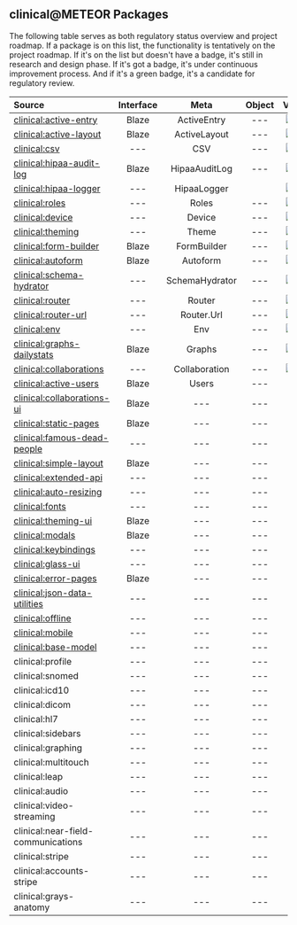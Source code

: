 ## clinical@METEOR Packages

The following table serves as both regulatory status overview and project roadmap.  If a package is on this list, the functionality is tentatively on the project roadmap.  If it's on the list but doesn't have a badge, it's still in research and design phase.  If it's got a badge, it's under continuous improvement process.  And if it's a green badge, it's a candidate for regulatory review.  

| Source   | Interface | Meta | Object | Verification | Validation  |
|:------------ | :-----------: |  :-------: | :--------: | :--------: | ------------- |
[clinical:active-entry](https://github.com/clinical-meteor/active-entry)| Blaze | ActiveEntry | --- |  [![Circle CI](https://circleci.com/gh/clinical-meteor/active-entry/tree/master.svg?style=svg)](https://circleci.com/gh/clinical-meteor/active-entry/tree/master)  | --- |
[clinical:active-layout](https://github.com/clinical-meteor/active-layout)| Blaze | ActiveLayout | --- | [![Circle CI](https://circleci.com/gh/clinical-meteor/active-layout/tree/master.svg?style=svg)](https://circleci.com/gh/clinical-meteor/active-layout/tree/master)  | --- |
[clinical:csv](https://github.com/clinical-meteor/csv)| --- | CSV | --- | [![Circle CI](https://circleci.com/gh/clinical-meteor/csv/tree/master.svg?style=svg)](https://circleci.com/gh/clinical-meteor/csv/tree/master) | --- |
[clinical:hipaa-audit-log](https://github.com/clinical-meteor/hipaa-audit-log) |  Blaze | HipaaAuditLog | --- | [![Circle CI](https://circleci.com/gh/clinical-meteor/hipaa-audit-log/tree/master.svg?style=svg)](https://circleci.com/gh/clinical-meteor/hipaa-audit-log/tree/master) | --- |
[clinical:hipaa-logger](https://github.com/clinical-meteor/hipaa-logger) |  --- | HipaaLogger |  | [![Circle CI](https://circleci.com/gh/clinical-meteor/hipaa-logger/tree/master.svg?style=svg)](https://circleci.com/gh/clinical-meteor/hipaa-logger/tree/master) | --- |
[clinical:roles](https://github.com/clinical-meteor/roles)| --- | Roles | --- | [![Circle CI](https://circleci.com/gh/clinical-meteor/roles/tree/master.svg?style=svg)](https://circleci.com/gh/clinical-meteor/roles/tree/master)  | --- |
[clinical:device](https://github.com/clinical-meteor/device)| --- | Device | --- | [![Circle CI](https://circleci.com/gh/clinical-meteor/device/tree/master.svg?style=svg)](https://circleci.com/gh/clinical-meteor/device/tree/master)  | --- |
[clinical:theming](https://github.com/clinical-meteor/theming)| --- | Theme | --- | [![Circle CI](https://circleci.com/gh/clinical-meteor/theming/tree/master.svg?style=svg)](https://circleci.com/gh/clinical-meteor/theming/tree/master)  | --- |
[clinical:form-builder](https://github.com/clinical-meteor/form-builder)| Blaze | FormBuilder | --- | [![Circle CI](https://circleci.com/gh/clinical-meteor/form-builder/tree/master.svg?style=svg)](https://circleci.com/gh/clinical-meteor/form-builder/tree/master)  | --- |
[clinical:autoform](https://github.com/clinical-meteor/autoform)| Blaze | Autoform | --- | [![Circle CI](https://circleci.com/gh/clinical-meteor/autoform/tree/develop.svg?style=svg)](https://circleci.com/gh/clinical-meteor/autoform/tree/develop)  | --- |
[clinical:schema-hydrator](https://github.com/clinical-meteor/schema-hydrator)| --- | SchemaHydrator | --- | [![Circle CI](https://circleci.com/gh/clinical-meteor/schema-hydrator/tree/master.svg?style=svg)](https://circleci.com/gh/clinical-meteor/schema-hydrator/tree/master)  | --- |
[clinical:router](https://github.com/clinical-meteor/router)| --- | Router | --- | [![Circle CI](https://circleci.com/gh/clinical-meteor/router/tree/develop.svg?style=svg)](https://circleci.com/gh/clinical-meteor/router/tree/develop)  | --- |
[clinical:router-url](https://github.com/clinical-meteor/router-url)| --- | Router.Url | --- | [![Circle CI](https://circleci.com/gh/clinical-meteor/router-url/tree/master.svg?style=svg)](https://circleci.com/gh/clinical-meteor/router-url/tree/master)  | --- |
[clinical:env](https://github.com/clinical-meteor/env)| --- | Env | --- | [![Circle CI](https://circleci.com/gh/clinical-meteor/env/tree/master.svg?style=svg)](https://circleci.com/gh/clinical-meteor/env/tree/master)  | --- |
[clinical:graphs-dailystats](https://github.com/clinical-meteor/graphs-dailystats)| Blaze | Graphs | --- | [![Circle CI](https://circleci.com/gh/clinical-meteor/graphs-dailystats/tree/master.svg?style=svg)](https://circleci.com/gh/clinical-meteor/graphs-dailystats/tree/master)  | --- |
[clinical:collaborations](https://github.com/clinical-meteor/collaborations)| --- | Collaboration | --- | [![Circle CI](https://circleci.com/gh/clinical-meteor/collaborations/tree/master.svg?style=svg)](https://circleci.com/gh/clinical-meteor/collaborations/tree/master)  | --- |
[clinical:active-users](https://github.com/clinical-meteor/active-users)| Blaze | Users | --- | --- | ---  |
[clinical:collaborations-ui](https://github.com/clinical-meteor/collaborations-ui)| Blaze | --- | --- | --- | ---  |
[clinical:static-pages](https://github.com/clinical-meteor/clinical-static-pages)  | Blaze | --- | --- | --- |  ---
[clinical:famous-dead-people](https://github.com/awatson1978/accounts-famous-dead-people)    | --- | --- | --- | --- |  ---  |
[clinical:simple-layout](https://github.com/clinical-meteor/simple-layout)| Blaze | --- | --- | --- | ---  |
[clinical:extended-api](https://github.com/clinical-meteor/extended-api)| --- | --- | --- | --- | ---  |
[clinical:auto-resizing](https://github.com/clinical-meteor/clinical-auto-resizing)  | --- | --- | --- | --- |  ---  |
[clinical:fonts](https://github.com/clinical-meteor/fonts)  | --- | --- | --- | --- |  ---  |
[clinical:theming-ui](https://github.com/clinical-meteor/theming-ui)| Blaze | --- | --- | --- | ---  |
[clinical:modals](https://github.com/clinical-meteor/modals)| Blaze | --- | --- | --- | ---  |
[clinical:keybindings](https://github.com/clinical-meteor/keybindings)| --- | --- | --- | --- | ---  |
[clinical:glass-ui](https://github.com/clinical-meteor/glass-ui)| --- | --- | --- | --- | ---  |
[clinical:error-pages](https://github.com/clinical-meteor/error-pages)| Blaze | --- | --- | --- | ---  |
[clinical:json-data-utilities](https://github.com/clinical-meteor/json-data-utilities)| --- | --- | --- | --- | ---  |
[clinical:offline](https://github.com/clinical-meteor/offline)| --- | --- | --- | --- | ---  |
[clinical:mobile](https://github.com/clinical-meteor/mobile)| --- | --- | --- | --- | ---  |
[clinical:base-model](https://github.com/clinical-meteor/base-model)| --- | --- | --- | --- | ---  |
| clinical:profile  | --- | --- | --- | --- | ---  |
| clinical:snomed    | --- | --- | --- | --- | ---  |
| clinical:icd10 | --- | --- | --- | --- | ---  |
| clinical:dicom  | --- | --- | --- | --- | ---  |
| clinical:hl7 | --- | --- | --- | --- | ---  |
| clinical:sidebars   | --- | --- | --- | --- | ---  |
| clinical:graphing   | --- | --- | --- | --- | ---  |
| clinical:multitouch   | --- | --- | --- | --- | ---  |
| clinical:leap | --- | --- | --- | --- | ---  |
| clinical:audio  | --- | --- | --- | --- | ---  |
| clinical:video-streaming  | --- | --- | --- | --- | ---  |
| clinical:near-field-communications | --- | --- | --- | --- | ---  |
| clinical:stripe  | --- | --- | --- | --- | ---  |
| clinical:accounts-stripe  | --- | --- | --- | --- | ---  |
| clinical:grays-anatomy  | --- | --- | --- | --- | --- |
